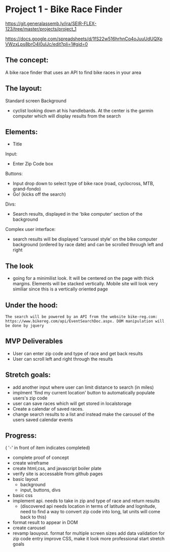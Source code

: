# Project 1 - Bike Race Finder
https://git.generalassemb.ly/ira/SEIR-FLEX-123/tree/master/projects/project_1

https://docs.google.com/spreadsheets/d/1fS22w516hrhnCq4oJuuUdUQXpVWzxLps8brO4I0ulJc/edit?pli=1#gid=0

## The concept:
A bike race finder that uses an API to find bike races in your area

## The layout:
Standard screen
Background 
- cyclist looking down at his handlebards. At the center is the garmin computer which will display results from the search

## Elements: 
- Title 

Input: 
- Enter Zip Code box 
        
Buttons:
- Input drop down to select type of bike race (road, cyclocross, MTB, grand-fondo)
- Go! (kicks off the search)

Divs: 
- Search results, displayed in the 'bike computer' section of the background
    
Complex user interface:
- search results will be displayed 'carousel style' on the bike computer background (ordered by race date) and can be scrolled through left and right

## The look
- going for a minimilist look. It will be centered on the page with thick margins.  Elements will be stacked vertically. Mobile site will look very similiar since this is a vertically oriented page

## Under the hood:
    The search will be powered by an API from the website bike-reg.com: https://www.bikereg.com/api/EventSearchDoc.aspx. DOM manipulation will be done by jquery


## MVP Deliverables
- User can enter zip code and type of race and get back results
- User can scroll left and right through the results

## Stretch goals:
- add another input where user can limit distance to search (in miles)
- implment 'find my current location' button to automatically populate users's zip code
- user can save races which will get stored in localstorage
- Create a calendar of saved races.
- change search results to a list and instead make the carousel of the users saved calendar events

## Progress:
( '-' in front of item indicates completed)
- complete proof of concept
-  create wireframe
- create html,css, and javascript boiler plate
- verify site is accessable from github pages
 - basic layout
   - background
   - input, buttons, divs
 - basic css
 - implement api. needs to take in zip and type of race and return results
    - (discovered api needs location in terms of latitude and lognitude, need to find a way to convert zip code into long, lat units will come back to this)
 - format result to appear in DOM
 - create carousel
 - revamp laouyout. format for multiple screen sizes
 add data validation for zip code entry
 improve CSS, make it look more professional
 start stretch goals

